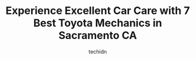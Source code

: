 ---
layout: ampstory
image: https://images.unsplash.com/photo-1610205296127-02e7366806e4?ixlib=rb-4.0.3&ixid=MnwxMjA3fDB8MHxwaG90by1wYWdlfHx8fGVufDB8fHx8&auto=format&fit=crop&w=640&h=853&q=80
author: techidn
featured: false
description: Discover the 7 best Toyota Mechanic in Sacramento CA, USA and ensure your vehicle receives the highest quality of care. These trusted professionals are known for their skill, knowledge, and 
title: Experience Excellent Car Care with 7 Best Toyota Mechanics in Sacramento CA
cover:
   title: Experience Excellent Car Care with 7 Best Toyota Mechanics in Sacramento CA
   subtitle: Rickpate
   background: https://images.unsplash.com/photo-1610205296127-02e7366806e4?ixlib=rb-4.0.3&ixid=MnwxMjA3fDB8MHxwaG90by1wYWdlfHx8fGVufDB8fHx8&auto=format&fit=crop&w=640&h=853&q=80

pages: 
 - layout: thirds
   top: <h1>#1 University Automotive</h1>
   bottom: "<p>This place is awesome. I tow all their customers vehicles in for them and have known them for over 6 years. They do amazing and honest work. HIGHLY RECOMMENDED</p>"
   background: https://www.knot35.com/toplist/wp-content/uploads/2023/06/best-toyota-mechanic-1-in-sacramento-ca-1685835131.jpeg
   backgroundblur: true
 - layout: thirds
   top: <h1>#2 Made in America / Made in Japan Sacramento Automotive Repair</h1>
   bottom: "<p>2609 Fulton Ave, Sacramento, CA 95821, United States</p>"
   background: https://www.knot35.com/toplist/wp-content/uploads/2023/06/best-toyota-mechanic-2-in-sacramento-ca-1685835132.jpeg
   cta:
      link: https://www.knot35.com/toplist/experience-excellent-car-care-with-7-best-toyota-mechanics-in-sacramento-ca/
      text: Experience Excellent Car Care with 7 Best Toyota Mechanics in Sacramento CA
 - layout: thirds
   top: <h1>#3 Precision Automotive Service</h1>
   bottom: "<p>2850 47th Ave, Sacramento, CA 95822, United States</p>"
   background: https://www.knot35.com/toplist/wp-content/uploads/2023/06/best-toyota-mechanic-3-in-sacramento-ca-1685835132.jpeg
   cta:
      link: https://www.knot35.com/toplist/experience-excellent-car-care-with-7-best-toyota-mechanics-in-sacramento-ca/
      text: Experience Excellent Car Care with 7 Best Toyota Mechanics in Sacramento CA
 - layout: thirds
   top: <h1>#4 Maita Toyota Service Center</h1>
   bottom: "<p>2500 Auburn Blvd, Sacramento, CA 95821, United States</p>"
   background: https://images.unsplash.com/photo-1552083974-186346191183?ixlib=rb-4.0.3&ixid=MnwxMjA3fDB8MHxwaG90by1wYWdlfHx8fGVufDB8fHx8&auto=format&fit=crop&w=640&h=853&q=80
   cta:
      link: https://www.knot35.com/toplist/experience-excellent-car-care-with-7-best-toyota-mechanics-in-sacramento-ca/
      text: Experience Excellent Car Care with 7 Best Toyota Mechanics in Sacramento CA
 - layout: thirds
   top: <h1>#5 Franks Automotive</h1>
   bottom: "<p>5220 Folsom Blvd, Sacramento, CA 95819, United States</p>"
   background: https://images.unsplash.com/photo-1518640467707-6811f4a6ab73?ixlib=rb-4.0.3&ixid=MnwxMjA3fDB8MHxwaG90by1wYWdlfHx8fGVufDB8fHx8&auto=format&fit=crop&w=640&h=853&q=80
   cta:
      link: https://www.knot35.com/toplist/experience-excellent-car-care-with-7-best-toyota-mechanics-in-sacramento-ca/
      text: Experience Excellent Car Care with 7 Best Toyota Mechanics in Sacramento CA
 - layout: thirds
   top: <h1>#6 Cooks Auto Repair</h1>
   bottom: "<p>2211 Fulton Ave Suite c, Sacramento, CA 95825, United States</p>"
   background: https://images.unsplash.com/photo-1609083590460-7b8cc0ca65f8?ixlib=rb-4.0.3&ixid=MnwxMjA3fDB8MHxwaG90by1wYWdlfHx8fGVufDB8fHx8&auto=format&fit=crop&w=640&h=853&q=80
   cta:
      link: https://www.knot35.com/toplist/experience-excellent-car-care-with-7-best-toyota-mechanics-in-sacramento-ca/
      text: Experience Excellent Car Care with 7 Best Toyota Mechanics in Sacramento CA
 - layout: thirds
   top: <h1>#7 Pauls Automotive, Inc.</h1>
   bottom: "<p>1922 O St, Sacramento, CA 95811, United States</p>"
   background: https://images.unsplash.com/photo-1602536052359-ef94c21c5948?ixlib=rb-4.0.3&ixid=MnwxMjA3fDB8MHxwaG90by1wYWdlfHx8fGVufDB8fHx8&auto=format&fit=crop&w=640&h=853&q=80
   cta:
      link: https://www.knot35.com/toplist/experience-excellent-car-care-with-7-best-toyota-mechanics-in-sacramento-ca/
      text: Experience Excellent Car Care with 7 Best Toyota Mechanics in Sacramento CA
 - layout: thirds
   middle: Continue reading...
   background: https://images.unsplash.com/photo-1536745287225-21d689278fd1?ixlib=rb-4.0.3&ixid=MnwxMjA3fDB8MHxwaG90by1wYWdlfHx8fGVufDB8fHx8&auto=format&fit=crop&w=640&h=853&q=80
   cta:
      link: https://www.knot35.com/toplist/experience-excellent-car-care-with-7-best-toyota-mechanics-in-sacramento-ca/
      text: Experience Excellent Car Care with 7 Best Toyota Mechanics in Sacramento CA
      
---